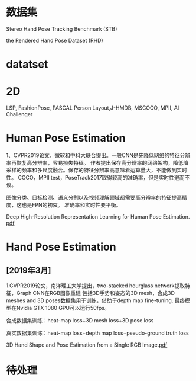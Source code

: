 
# 数据集

Stereo Hand Pose Tracking Benchmark (STB)

the Rendered Hand Pose Dataset (RHD)

# datatset
# 2D
LSP, FashionPose, PASCAL Person Layout,J-HMDB, MSCOCO, MPII, AI Challenger



# Human Pose Estimation


1、CVPR2019论文，微软和中科大联合提出。一般CNN是先降低网络的特征分辨率再恢复高分辨率，容易损失特征。
作者提出保存高分辨率的网络架构，降低降采样的频率和多尺度融合。保存的特征分辨率高意味着运算量大，不能做到实时性。
COCO，MPII test，PoseTrack2017取得较高的准确率，但是实时性避而不谈。

图像分类、目标检测、语义分割以及视频理解领域都需要高分辨率的特征提高精度，这也是FPN的初衷。
准确率和实时性要平衡。

Deep High-Resolution Representation Learning for Human Pose Estimation. [pdf](http://cn.arxiv.org/pdf/1902.09212.pdf)


# Hand Pose Estimation

## [2019年3月]

1.CVPR2019论文，南洋理工大学提出，two-stacked hourglass network提取特征，Graph CNN在RGB图像重建
包括3D手势和姿态的3D mesh，合成3D meshes and 3D poses数据集用于训练，借助于depth map fine-tuning.
最终模型在Nvidia GTX 1080 GPU可以运行50fps。

合成数据集训练：heat-map loss+3D mesh loss+3D pose loss

真实数据集训练：heat-map loss+depth map loss+pseudo-ground truth loss

3D Hand Shape and Pose Estimation from a Single RGB Image.[pdf](https://arxiv.org/pdf/1903.00812.pdf)

# 待处理

